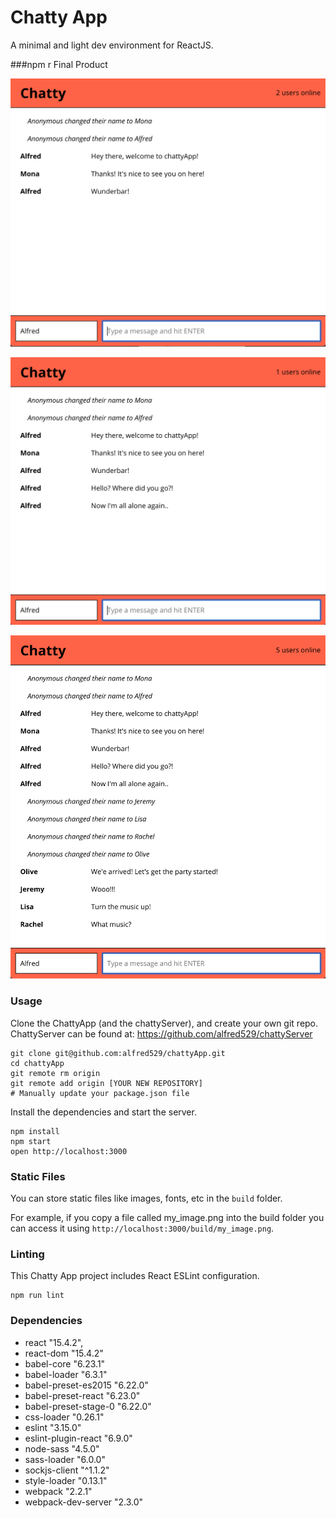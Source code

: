Chatty App
==========

A minimal and light dev environment for ReactJS.

###npm r Final Product

![Screenshot of chattyApp with 2 people](https://raw.githubusercontent.com/alfred529/chattyApp/master/docs/chattyApp_2people.png)

![Screenshot of chattyApp all alone](https://raw.githubusercontent.com/alfred529/chattyApp/master/docs/chattyApp_allalone.png)

![Screenshot of chattyApp party](https://raw.githubusercontent.com/alfred529/chattyApp/master/docs/chattyApp_party.png)

### Usage

Clone the ChattyApp (and the chattyServer), and create your own git repo.
ChattyServer can be found at: https://github.com/alfred529/chattyServer

```
git clone git@github.com:alfred529/chattyApp.git
cd chattyApp
git remote rm origin
git remote add origin [YOUR NEW REPOSITORY]
# Manually update your package.json file
```

Install the dependencies and start the server.

```
npm install
npm start
open http://localhost:3000
```

### Static Files

You can store static files like images, fonts, etc in the `build` folder.

For example, if you copy a file called my_image.png into the build folder you can access it using `http://localhost:3000/build/my_image.png`.

### Linting

This Chatty App project includes React ESLint configuration.

```
npm run lint
```

### Dependencies

* react "15.4.2",
* react-dom "15.4.2"
* babel-core "6.23.1"
* babel-loader "6.3.1"
* babel-preset-es2015 "6.22.0"
* babel-preset-react "6.23.0"
* babel-preset-stage-0 "6.22.0"
* css-loader "0.26.1"
* eslint "3.15.0"
* eslint-plugin-react "6.9.0"
* node-sass "4.5.0"
* sass-loader "6.0.0"
* sockjs-client "^1.1.2"
* style-loader "0.13.1"
* webpack "2.2.1"
* webpack-dev-server "2.3.0"








